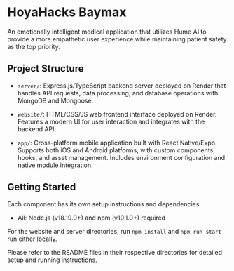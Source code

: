 # HoyaHacks Baymax

An emotionally intelligent medical application that utilizes Hume AI to provide a more empathetic user experience while maintaining patient safety as the top priority.

## Project Structure

- `server/`: Express.js/TypeScript backend server deployed on Render that handles API requests, data processing, and database operations with MongoDB and Mongoose.

- `website/`: HTML/CSS/JS web frontend interface deployed on Render. Features a modern UI for user interaction and integrates with the backend API.

- `app/`: Cross-platform mobile application built with React Native/Expo. Supports both iOS and Android platforms, with custom components, hooks, and asset management. Includes environment configuration and native module integration.

## Getting Started

Each component has its own setup instructions and dependencies.

- All: Node.js (v18.19.0+) and npm (v10.1.0+) required

For the website and server directories, run `npm install` and `npm run start` run either locally.

Please refer to the README files in their respective directories for detailed setup and running instructions.